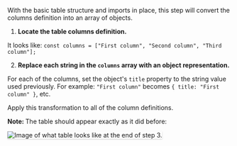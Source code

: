 With the basic table structure and imports in place, this step will convert the columns definition into an array of objects.

1) <strong>Locate the table columns definition.</strong>

It looks like: `const columns = ["First column", "Second column", "Third column"];`

2) <strong>Replace each string in the `columns` array with an object representation.</strong>

For each of the columns, set the object's `title` property to the string value used previously. For example: `"First column"` becomes `{ title: "First column" }`, etc.

Apply this transformation to all of the column definitions.

<strong>Note: </strong> The table should appear exactly as it did before:

<img src="table-intro/assets/step-3-complete.png" alt="Image of what table looks like at the end of step 3." style="box-shadow: rgba(3, 3, 3, 0.2) 0px 1.25px 2.5px 0px;" />
